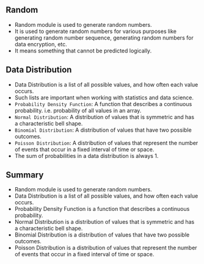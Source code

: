 ## **Random**

- Random module is used to generate random numbers.
- It is used to generate random numbers for various purposes like generating random number sequence, generating random numbers for data encryption, etc.
- It means something that cannot be predicted logically.

## **Data Distribution**

- Data Distribution is a list of all possible values, and how often each value occurs.
- Such lists are important when working with statistics and data science.
- `Probability Density Function`: A function that describes a continuous probability. i.e. probability of all values in an array.
- `Normal Distribution`: A distribution of values that is symmetric and has a characteristic bell shape.
- `Binomial Distribution`: A distribution of values that have two possible outcomes.
- `Poisson Distribution`: A distribution of values that represent the number of events that occur in a fixed interval of time or space.
- The sum of probabilities in a data distribution is always 1.

## **Summary**

- Random module is used to generate random numbers.
- Data Distribution is a list of all possible values, and how often each value occurs.
- Probability Density Function is a function that describes a continuous probability.
- Normal Distribution is a distribution of values that is symmetric and has a characteristic bell shape.
- Binomial Distribution is a distribution of values that have two possible outcomes.
- Poisson Distribution is a distribution of values that represent the number of events that occur in a fixed interval of time or space.
